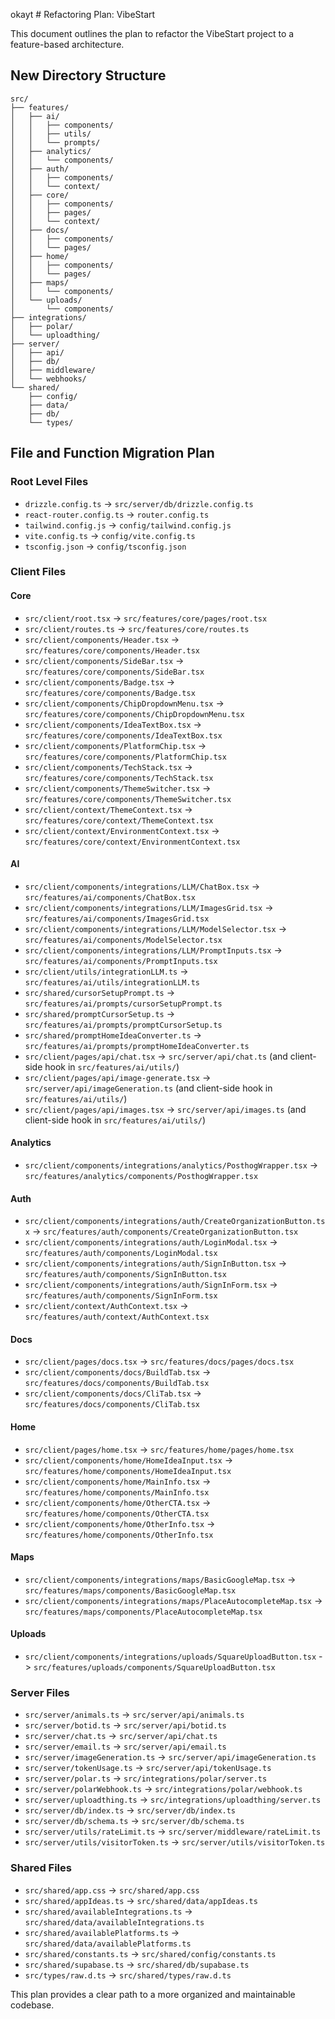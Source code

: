 okayt # Refactoring Plan: VibeStart

This document outlines the plan to refactor the VibeStart project to a feature-based architecture.

## New Directory Structure

```
src/
├── features/
│   ├── ai/
│   │   ├── components/
│   │   ├── utils/
│   │   └── prompts/
│   ├── analytics/
│   │   └── components/
│   ├── auth/
│   │   ├── components/
│   │   └── context/
│   ├── core/
│   │   ├── components/
│   │   ├── pages/
│   │   └── context/
│   ├── docs/
│   │   ├── components/
│   │   └── pages/
│   ├── home/
│   │   ├── components/
│   │   └── pages/
│   ├── maps/
│   │   └── components/
│   └── uploads/
│       └── components/
├── integrations/
│   ├── polar/
│   └── uploadthing/
├── server/
│   ├── api/
│   ├── db/
│   ├── middleware/
│   └── webhooks/
└── shared/
    ├── config/
    ├── data/
    ├── db/
    └── types/
```

## File and Function Migration Plan

### Root Level Files

*   `drizzle.config.ts` -> `src/server/db/drizzle.config.ts`
*   `react-router.config.ts` -> `router.config.ts`
*   `tailwind.config.js` -> `config/tailwind.config.js`
*   `vite.config.ts` -> `config/vite.config.ts`
*   `tsconfig.json` -> `config/tsconfig.json`

### Client Files

#### Core
*   `src/client/root.tsx` -> `src/features/core/pages/root.tsx`
*   `src/client/routes.ts` -> `src/features/core/routes.ts`
*   `src/client/components/Header.tsx` -> `src/features/core/components/Header.tsx`
*   `src/client/components/SideBar.tsx` -> `src/features/core/components/SideBar.tsx`
*   `src/client/components/Badge.tsx` -> `src/features/core/components/Badge.tsx`
*   `src/client/components/ChipDropdownMenu.tsx` -> `src/features/core/components/ChipDropdownMenu.tsx`
*   `src/client/components/IdeaTextBox.tsx` -> `src/features/core/components/IdeaTextBox.tsx`
*   `src/client/components/PlatformChip.tsx` -> `src/features/core/components/PlatformChip.tsx`
*   `src/client/components/TechStack.tsx` -> `src/features/core/components/TechStack.tsx`
*   `src/client/components/ThemeSwitcher.tsx` -> `src/features/core/components/ThemeSwitcher.tsx`
*   `src/client/context/ThemeContext.tsx` -> `src/features/core/context/ThemeContext.tsx`
*   `src/client/context/EnvironmentContext.tsx` -> `src/features/core/context/EnvironmentContext.tsx`

#### AI
*   `src/client/components/integrations/LLM/ChatBox.tsx` -> `src/features/ai/components/ChatBox.tsx`
*   `src/client/components/integrations/LLM/ImagesGrid.tsx` -> `src/features/ai/components/ImagesGrid.tsx`
*   `src/client/components/integrations/LLM/ModelSelector.tsx` -> `src/features/ai/components/ModelSelector.tsx`
*   `src/client/components/integrations/LLM/PromptInputs.tsx` -> `src/features/ai/components/PromptInputs.tsx`
*   `src/client/utils/integrationLLM.ts` -> `src/features/ai/utils/integrationLLM.ts`
*   `src/shared/cursorSetupPrompt.ts` -> `src/features/ai/prompts/cursorSetupPrompt.ts`
*   `src/shared/promptCursorSetup.ts` -> `src/features/ai/prompts/promptCursorSetup.ts`
*   `src/shared/promptHomeIdeaConverter.ts` -> `src/features/ai/prompts/promptHomeIdeaConverter.ts`
*   `src/client/pages/api/chat.tsx` -> `src/server/api/chat.ts` (and client-side hook in `src/features/ai/utils/`)
*   `src/client/pages/api/image-generate.tsx` -> `src/server/api/imageGeneration.ts` (and client-side hook in `src/features/ai/utils/`)
*   `src/client/pages/api/images.tsx` -> `src/server/api/images.ts` (and client-side hook in `src/features/ai/utils/`)

#### Analytics
*   `src/client/components/integrations/analytics/PosthogWrapper.tsx` -> `src/features/analytics/components/PosthogWrapper.tsx`

#### Auth
*   `src/client/components/integrations/auth/CreateOrganizationButton.tsx` -> `src/features/auth/components/CreateOrganizationButton.tsx`
*   `src/client/components/integrations/auth/LoginModal.tsx` -> `src/features/auth/components/LoginModal.tsx`
*   `src/client/components/integrations/auth/SignInButton.tsx` -> `src/features/auth/components/SignInButton.tsx`
*   `src/client/components/integrations/auth/SignInForm.tsx` -> `src/features/auth/components/SignInForm.tsx`
*   `src/client/context/AuthContext.tsx` -> `src/features/auth/context/AuthContext.tsx`

#### Docs
*   `src/client/pages/docs.tsx` -> `src/features/docs/pages/docs.tsx`
*   `src/client/components/docs/BuildTab.tsx` -> `src/features/docs/components/BuildTab.tsx`
*   `src/client/components/docs/CliTab.tsx` -> `src/features/docs/components/CliTab.tsx`

#### Home
*   `src/client/pages/home.tsx` -> `src/features/home/pages/home.tsx`
*   `src/client/components/home/HomeIdeaInput.tsx` -> `src/features/home/components/HomeIdeaInput.tsx`
*   `src/client/components/home/MainInfo.tsx` -> `src/features/home/components/MainInfo.tsx`
*   `src/client/components/home/OtherCTA.tsx` -> `src/features/home/components/OtherCTA.tsx`
*   `src/client/components/home/OtherInfo.tsx` -> `src/features/home/components/OtherInfo.tsx`

#### Maps
*   `src/client/components/integrations/maps/BasicGoogleMap.tsx` -> `src/features/maps/components/BasicGoogleMap.tsx`
*   `src/client/components/integrations/maps/PlaceAutocompleteMap.tsx` -> `src/features/maps/components/PlaceAutocompleteMap.tsx`

#### Uploads
*   `src/client/components/integrations/uploads/SquareUploadButton.tsx` -> `src/features/uploads/components/SquareUploadButton.tsx`

### Server Files

*   `src/server/animals.ts` -> `src/server/api/animals.ts`
*   `src/server/botid.ts` -> `src/server/api/botid.ts`
*   `src/server/chat.ts` -> `src/server/api/chat.ts`
*   `src/server/email.ts` -> `src/server/api/email.ts`
*   `src/server/imageGeneration.ts` -> `src/server/api/imageGeneration.ts`
*   `src/server/tokenUsage.ts` -> `src/server/api/tokenUsage.ts`
*   `src/server/polar.ts` -> `src/integrations/polar/server.ts`
*   `src/server/polarWebhook.ts` -> `src/integrations/polar/webhook.ts`
*   `src/server/uploadthing.ts` -> `src/integrations/uploadthing/server.ts`
*   `src/server/db/index.ts` -> `src/server/db/index.ts`
*   `src/server/db/schema.ts` -> `src/server/db/schema.ts`
*   `src/server/utils/rateLimit.ts` -> `src/server/middleware/rateLimit.ts`
*   `src/server/utils/visitorToken.ts` -> `src/server/utils/visitorToken.ts`

### Shared Files

*   `src/shared/app.css` -> `src/shared/app.css`
*   `src/shared/appIdeas.ts` -> `src/shared/data/appIdeas.ts`
*   `src/shared/availableIntegrations.ts` -> `src/shared/data/availableIntegrations.ts`
*   `src/shared/availablePlatforms.ts` -> `src/shared/data/availablePlatforms.ts`
*   `src/shared/constants.ts` -> `src/shared/config/constants.ts`
*   `src/shared/supabase.ts` -> `src/shared/db/supabase.ts`
*   `src/types/raw.d.ts` -> `src/shared/types/raw.d.ts`

This plan provides a clear path to a more organized and maintainable codebase.
